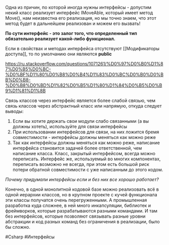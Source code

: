 
Одна из причин, по которой иногда нужны интерфейсы - допустим некий класс реализует интерфейс IMoveAble, который имеет метод Move(), нам неизвестна его реализация, но мы точно знаем, что этот метод будет в дальнейшем реализован и можем его вызвать!

**По сути интерфейс - это залог того, что определенный тип обязательно реализует какой-либо функционал.**

Если в свойствах и методах интерфейса отсутствуют [[Модификаторы доступа]], то по умолчанию они являются **public**

https://ru.stackoverflow.com/questions/1071261/%D0%97%D0%B0%D1%87%D0%B5%D0%BC-%D0%BF%D1%80%D0%B8%D0%B4%D1%83%D0%BC%D0%B0%D0%BB%D0%B8-%D0%B8%D0%BD%D1%82%D0%B5%D1%80%D1%84%D0%B5%D0%B9%D1%81%D1%8B

Cвязь классов через интерфейс является более слабой связью, чем связь классов через абстрактный класс или напрямую, откуда следует выводы:

1. Если вы хотите держать свои модули слабо связанными (а вы должны хотеть), используйте для связи интерфейсы
2. При использовании интерфейсов для связи, на них ложится бремя совместимости - интерфейсы должны меняться как можно реже
3. Так как интерфейсы должны меняться как можно реже, написание интерфейса становится задачей более ответственной, чем написание класса. Класс, закрытый интерфейсом, всегда можно переписать. Интерфейс же, используемый во многих компонентах, переписать возможно не всегда, при этом есть большой риск потери обратной совместимости с уже написанным до этого кодом.

_Почему придумали интерфейсы если и без них все хорошо работает?_

Конечно, в одной монолитной кодовой базе можно реализовать всё в одной иерархии классов, но в крупном проекте с кучей функционала эти классы получатся очень перегруженными. А промышленная разработка куда сложнее, в ней много инкапсуляции, библиотек и фреймворков, которые разрабатываются разными командами. И там без интерфейсов, которые позволяют связывать разные уровни абстракции и код разных команд без ограничения в реализации, было бы сложно.

#Csharp  #Интерфейсы